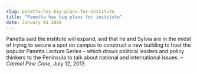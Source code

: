 ```yaml
---
slug: panetta-has-big-plans-for-institute
title: "Panetta has big plans for institute"
date: January 01 2020
---
```


 
<p>
  Panetta said the institute will expand, and that he and Sylvia are in the
  midst of trying to secure a spot on campus to construct a new building to host
  the popular Panetta Lecture Series – which draws political leaders and policy
  thinkers to the Peninsula to talk about national and international issues. –
  <em>Carmel Pine Cone</em>, July 12, 2013
</p>
 
